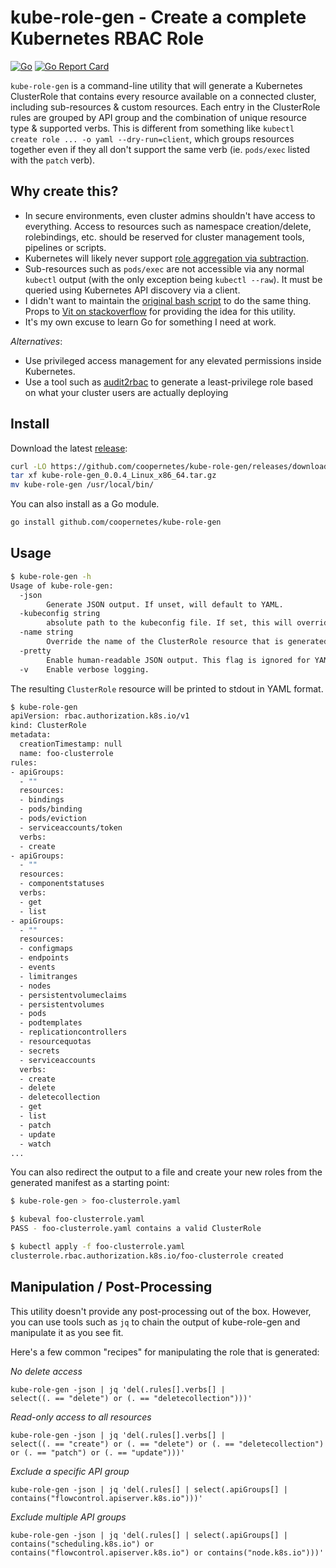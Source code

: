 # kube-role-gen - Create a complete Kubernetes RBAC Role

[![Go](https://github.com/coopernetes/kube-role-gen/workflows/Go/badge.svg)](https://github.com/coopernetes/kube-role-gen/actions?query=workflow%3AGo)
[![Go Report Card](https://goreportcard.com/badge/github.com/coopernetes/kube-role-gen)](https://goreportcard.com/report/github.com/coopernetes/kube-role-gen)

`kube-role-gen` is a command-line utility that will generate a Kubernetes
ClusterRole that contains every resource available on a connected cluster,
including sub-resources & custom resources. Each entry in the ClusterRole
rules are grouped by API group and the combination of unique resource type &
supported verbs. This is different from something like
`kubectl create role ... -o yaml --dry-run=client`, which groups resources
together even if they all don't support the same verb (ie. `pods/exec` listed
with the `patch` verb).

## Why create this?
* In secure environments, even cluster admins shouldn't have access to
  everything. Access to resources such as namespace creation/delete,
  rolebindings, etc. should be reserved for cluster management tools, pipelines
  or scripts.
* Kubernetes will likely never support [role aggregation via subtraction](https://github.com/kubernetes/kubernetes/issues/70387).
* Sub-resources such as `pods/exec` are not accessible via any normal `kubectl`
  output (with the only exception being `kubectl --raw`). It must be queried
  using Kubernetes API discovery via a client.
* I didn't want to maintain the [original bash script](https://stackoverflow.com/a/57892189)
  to do the same thing. Props to [Vit on stackoverflow](https://stackoverflow.com/users/9929015/vit)
  for providing the idea for this utility.
* It's my own excuse to learn Go for something I need at work.

_Alternatives_:
- Use privileged access management for any elevated permissions inside Kubernetes.
- Use a tool such as [audit2rbac](https://github.com/liggitt/audit2rbac) to
  generate a least-privilege role based on what your cluster users are actually deploying

## Install

Download the latest [release](https://github.com/coopernetes/kube-role-gen/releases):

```bash
curl -LO https://github.com/coopernetes/kube-role-gen/releases/download/v0.0.4/kube-role-gen_0.0.4_Linux_x86_64.tar.gz
tar xf kube-role-gen_0.0.4_Linux_x86_64.tar.gz
mv kube-role-gen /usr/local/bin/
```

You can also install as a Go module.

```bash
go install github.com/coopernetes/kube-role-gen
```

## Usage

```bash
$ kube-role-gen -h
Usage of kube-role-gen:
  -json
        Generate JSON output. If unset, will default to YAML.
  -kubeconfig string
        absolute path to the kubeconfig file. If set, this will override the default behavior and ignore KUBECONFIG environment variable and/or $HOME/.kube/config file location.
  -name string
        Override the name of the ClusterRole resource that is generated (default "foo-clusterrole")
  -pretty
        Enable human-readable JSON output. This flag is ignored for YAML (always pretty-prints).
  -v    Enable verbose logging.
```

The resulting `ClusterRole` resource will be printed to stdout in YAML format.

```bash
$ kube-role-gen
apiVersion: rbac.authorization.k8s.io/v1
kind: ClusterRole
metadata:
  creationTimestamp: null
  name: foo-clusterrole
rules:
- apiGroups:
  - ""
  resources:
  - bindings
  - pods/binding
  - pods/eviction
  - serviceaccounts/token
  verbs:
  - create
- apiGroups:
  - ""
  resources:
  - componentstatuses
  verbs:
  - get
  - list
- apiGroups:
  - ""
  resources:
  - configmaps
  - endpoints
  - events
  - limitranges
  - nodes
  - persistentvolumeclaims
  - persistentvolumes
  - pods
  - podtemplates
  - replicationcontrollers
  - resourcequotas
  - secrets
  - serviceaccounts
  verbs:
  - create
  - delete
  - deletecollection
  - get
  - list
  - patch
  - update
  - watch
...
```

You can also redirect the output to a file and create your new roles from the generated manifest as a starting point:

```bash
$ kube-role-gen > foo-clusterrole.yaml

$ kubeval foo-clusterrole.yaml
PASS - foo-clusterrole.yaml contains a valid ClusterRole

$ kubectl apply -f foo-clusterrole.yaml
clusterrole.rbac.authorization.k8s.io/foo-clusterrole created
```


## Manipulation / Post-Processing
This utility doesn't provide any post-processing out of the box. However, you can use tools such as `jq` to
chain the output of kube-role-gen and manipulate it as you see fit. 

Here's a few common "recipes" for manipulating the role that is generated:

_No delete access_
```shell
kube-role-gen -json | jq 'del(.rules[].verbs[] |           
select((. == "delete") or (. == "deletecollection")))'
```

_Read-only access to all resources_
```shell
kube-role-gen -json | jq 'del(.rules[].verbs[] |           
select((. == "create") or (. == "delete") or (. == "deletecollection") or (. == "patch") or (. == "update")))'
```

_Exclude a specific API group_
```shell
kube-role-gen -json | jq 'del(.rules[] | select(.apiGroups[] | contains("flowcontrol.apiserver.k8s.io")))' 
```

_Exclude multiple API groups_
```shell
kube-role-gen -json | jq 'del(.rules[] | select(.apiGroups[] | contains("scheduling.k8s.io") or contains("flowcontrol.apiserver.k8s.io") or contains("node.k8s.io")))'
```
